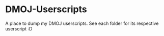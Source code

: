 # DMOJ-Userscripts
A place to dump my DMOJ userscripts.
See each folder for its respective userscript :D
